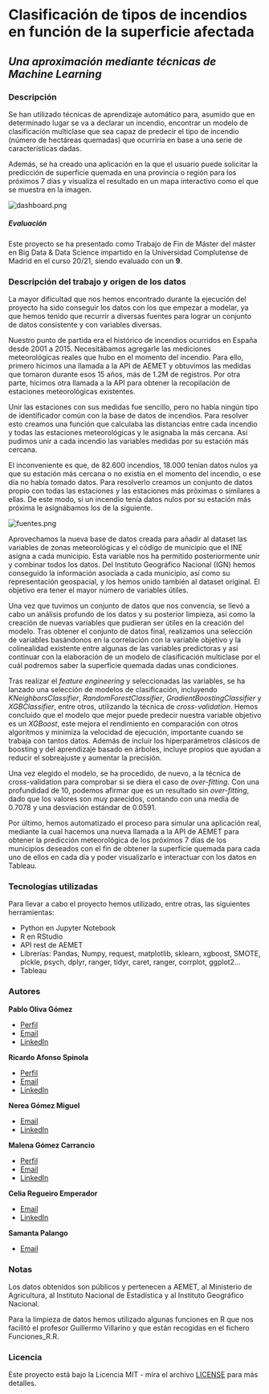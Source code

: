 # Clasificación de tipos de incendios en función de la superficie afectada
## _Una aproximación mediante técnicas de Machine Learning_

### Descripción
Se han utilizado técnicas de aprendizaje automático para, asumido que en determinado lugar se va a declarar un incendio, encontrar un modelo de clasificación multiclase que sea capaz de predecir el tipo de incendio (número de hectáreas quemadas) que ocurriría en base a una serie de características dadas.

Además, se ha creado una aplicación en la que el usuario puede solicitar la predicción de superficie quemada en una provincia o región para los próximos 7 días y visualiza el resultado en un mapa interactivo como el que se muestra en la imagen.

![dashboard.png](https://www.dropbox.com/s/n6rv2t1z9dt3u2s/dashboard.png?dl=0&raw=1)

##### Evaluación
Este proyecto se ha presentado como Trabajo de Fin de Máster del máster en Big Data & Data Science impartido en la Universidad Complutense de Madrid en el curso 20/21, siendo evaluado con un **9**.

### Descripción del trabajo y origen de los datos
La mayor dificultad que nos hemos encontrado durante la ejecución del proyecto ha sido conseguir los datos con los que empezar a modelar, ya que hemos tenido que recurrir a diversas fuentes para lograr un conjunto de datos consistente y con variables diversas.

Nuestro punto de partida era el histórico de incendios ocurridos en España desde 2001 a 2015. Necesitábamos agregarle las mediciones meteorológicas reales que hubo en el momento del incendio. Para ello, primero hicimos una llamada a la API de AEMET y obtuvimos las medidas que tomaron durante esos 15 años, más de 1.2M de registros. Por otra parte, hicimos otra llamada a la API para obtener la recopilación de estaciones meteorológicas existentes.

Unir las estaciones con sus medidas fue sencillo, pero no había ningún tipo de identificador común con la base de datos de incendios. Para resolver esto creamos una función que calculaba las distancias entre cada incendio y todas las estaciones meteorológicas y le asignaba la más cercana. Así pudimos unir a cada incendio las variables medidas por su estación más cercana.

El inconveniente es que, de 82.600 incendios, 18.000 tenían datos nulos ya que su estación más cercana o no existía en el momento del incendio, o ese día no había tomado datos. Para resolverlo creamos un conjunto de datos propio con todas las estaciones y las estaciones más próximas o similares a ellas. De este modo, si un incendio tenía datos nulos por su estación más próxima le asignábamos los de la siguiente. 

![fuentes.png](https://www.dropbox.com/s/wbmb22uxocszefx/fuentes.png?dl=0&raw=1)

Aprovechamos la nueva base de datos creada para añadir al dataset las variables de zonas meteorológicas y el código de municipio que el INE asigna a cada municipio. Esta variable nos ha permitido posteriormente unir y combinar todos los datos. Del Instituto Geográfico Nacional (IGN) hemos conseguido la información asociada a cada municipio, así como su representación geospacial, y los hemos unido también al dataset original. El objetivo era tener el mayor número de variables útiles.

Una vez que tuvimos un conjunto de datos que nos convencía, se llevó a cabo un análisis profundo de los datos y su posterior limpieza, así como la creación de nuevas variables que pudieran ser útiles en la creación del modelo. Tras obtener el conjunto de datos final, realizamos una selección de variables basándonos en la correlación con la variable objetivo y la colinealidad existente entre algunas de las variables predictoras y así continuar con la elaboración de un modelo de clasificación multiclase por el cuál podremos saber la superficie quemada dadas unas condiciones.

Tras realizar el _feature engineering_ y seleccionadas las variables, se ha lanzado una selección de modelos de clasificación, incluyendo _KNeighborsClassifier_, _RandomForestClassifier_, _GradientBoostingClassifier_ y _XGBClassifier_, entre otros, utilizando la técnica de _cross-validation_. Hemos concluido que el modelo que mejor puede predecir nuestra variable objetivo es un _XGBoost_, este mejora el rendimiento en comparación con otros algoritmos y minimiza la velocidad de ejecución, importante cuando se trabaja con tantos datos. Además de incluir los hiperparámetros clásicos de boosting y del aprendizaje basado en árboles, incluye propios que ayudan a reducir el sobreajuste y aumentar la precisión.

Una vez elegido el modelo, se ha procedido, de nuevo, a la técnica de cross-validation para comprobar si se diera el caso de _over-fitting_. Con una profundidad de 10, podemos afirmar que es un resultado sin _over-fitting_, dado que los valores son muy parecidos, contando con una media de 0.7078 y una desviación estándar de 0.0591.

Por último, hemos automatizado el proceso para simular una aplicación real, mediante la cual hacemos una nueva llamada a la API de AEMET para obtener la predicción meteorológica de los próximos 7 días de los municipios deseados con el fin de obtener la superficie quemada para cada uno de ellos en cada día y poder visualizarlo e interactuar con los datos en Tableau.

### Tecnologías utilizadas
Para llevar a cabo el proyecto hemos utilizado, entre otras, las siguientes herramientas:
- Python en Jupyter Notebook
- R en RStudio
- API rest de AEMET
- Librerías: Pandas, Numpy, request, matplotlib, sklearn, xgboost, SMOTE, pickle, psych, dplyr, ranger, tidyr, caret, ranger, corrplot, ggplot2...
- Tableau

### Autores
**Pablo Oliva Gómez**
- [Perfil](https://github.com/pabl0liva "Pablo Oliva")
- [Email](mailto:pabloliva@gmail.com "¡Hola!")
- [LinkedIn](https://www.linkedin.com/in/pabloliva/ "Bienvenidos")

**Ricardo Afonso Spinola**
- [Perfil](https://github.com/ricardoafsp "Ricardo Afonso")
- [Email](mailto:rafonsospinola@gmail.com "¡Hola!")
- [LinkedIn](https://www.linkedin.com/in/ricardoafonsospinola/ "Bienvenidos")

**Nerea Gómez Miguel**
- [Email](mailto:nereagomezmiguel@outlook.es "¡Hola!")
- [LinkedIn](https://www.linkedin.com/in/nerea-g%C3%B3mez-miguel-a0512119a/ "Bienvenidos")

**Malena Gómez Carrancio**
- [Perfil](https://github.com/malenarodriguezcarrancio "Malena Gómez")
- [Email](mailto:carranciomalena@outlook.com "¡Hola!")
- [LinkedIn](https://www.linkedin.com/in/malenarodriguezcarrancio/ "Bienvenidos")
 
**Celia Regueiro Emperador**
- [Email](mailto:celiaregueiro@gmail.com "¡Hola!")
- [LinkedIn](https://www.linkedin.com/in/celia-regueiro-emperador/ "Bienvenidos")

**Samanta Palango**
- [Email](mailto:samanthacaiza93@gmail.com "¡Hola!")

### Notas
Los datos obtenidos son públicos y pertenecen a AEMET, al Ministerio de Agricultura, al Instituto Nacional de Estadística y al Instituto Geográfico Nacional.

Para la limpieza de datos hemos utilizado algunas funciones en R que nos facilitó el profesor Guillermo Villarino y que están recogidas en el fichero Funciones_R.R.

### Licencia
Este proyecto está bajo la Licencia MIT - mira el archivo [LICENSE](LICENSE) para más detalles.
